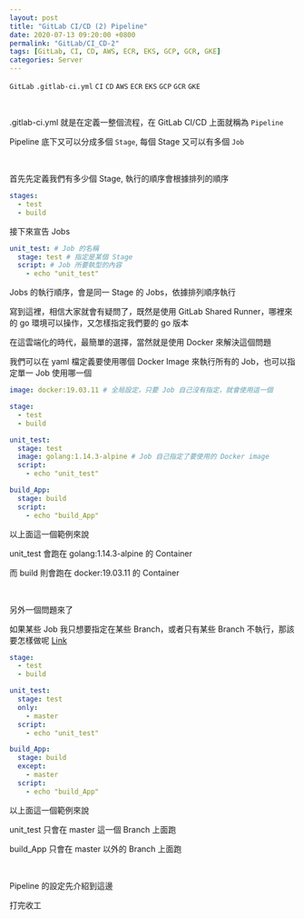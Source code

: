 ```yaml
---
layout: post
title: "GitLab CI/CD (2) Pipeline"
date: 2020-07-13 09:20:00 +0800
permalink: "GitLab/CI_CD-2"
tags: [GitLab, CI, CD, AWS, ECR, EKS, GCP, GCR, GKE]
categories: Server
---
```


`GitLab` `.gitlab-ci.yml` `CI` `CD` `AWS` `ECR` `EKS` `GCP` `GCR` `GKE`

<br>

.gitlab-ci.yml 就是在定義一整個流程，在 GitLab CI/CD 上面就稱為 `Pipeline`

Pipeline 底下又可以分成多個 `Stage`, 每個 Stage 又可以有多個 `Job`

<br>

首先先定義我們有多少個 Stage, 執行的順序會根據排列的順序

```yaml
stages:
  - test
  - build
```

接下來宣告 Jobs

```yaml
unit_test: # Job 的名稱
  stage: test # 指定是某個 Stage
  script: # Job 所要執型的內容
    - echo "unit_test"
```

Jobs 的執行順序，會是同一 Stage 的 Jobs，依據排列順序執行

寫到這裡，相信大家就會有疑問了，既然是使用 GitLab Shared Runner，哪裡來的 go 環境可以操作，又怎樣指定我們要的 go 版本

在這雲端化的時代，最簡單的選擇，當然就是使用 Docker 來解決這個問題

我們可以在 yaml 檔定義要使用哪個 Docker Image 來執行所有的 Job，也可以指定單一 Job 使用哪一個

```yaml
image: docker:19.03.11 # 全局設定，只要 Job 自己沒有指定，就會使用這一個

stage:
  - test
  - build

unit_test:
  stage: test
  image: golang:1.14.3-alpine # Job 自己指定了要使用的 Docker image
  script:
    - echo "unit_test"

build_App:
  stage: build
  script:
    - echo "build_App"
```

以上面這一個範例來說

unit_test 會跑在 golang:1.14.3-alpine 的 Container

而 build 則會跑在 docker:19.03.11 的 Container

<br>

另外一個問題來了

如果某些 Job 我只想要指定在某些 Branch，或者只有某些 Branch 不執行，那該要怎樣做呢
<a href="https://docs.gitlab.com/ee/ci/yaml/#onlyexcept-basic" target="_blank">Link</a>

```yaml
stage:
  - test
  - build

unit_test:
  stage: test
  only:
    - master
  script:
    - echo "unit_test"

build_App:
  stage: build
  except:
    - master
  script:
    - echo "build_App"
```

以上面這一個範例來說

unit_test 只會在 master 這一個 Branch 上面跑

build_App 只會在 master 以外的 Branch 上面跑

<br>

Pipeline 的設定先介紹到這邊

打完收工

<br>
